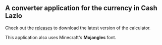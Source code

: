## A converter application for the currency in Cash Lazlo

Check out the [releases](https://github.com/Baconfry/cash-lazlo-calculator/releases) to download the latest version of the calculator.

This application also uses Minecraft's **Mojangles** font.
